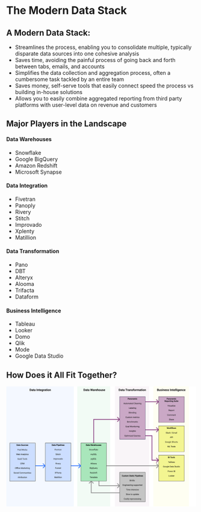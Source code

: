 # The Modern Data Stack

## A Modern Data Stack:

* Streamlines the process, enabling you to consolidate multiple, typically disparate data sources into one cohesive analysis
* Saves time, avoiding the painful process of going back and forth between tabs, emails, and accounts
* Simplifies the data collection and aggregation process, often a cumbersome task tackled by an entire team
* Saves money, self-serve tools that easily connect speed the process vs building in-house solutions
* Allows you to easily combine aggregated reporting from third party platforms with user-level data on revenue and customers

## **Major Players in the Landscape**

#### Data Warehouses

* Snowflake
* Google BigQuery
* Amazon Redshift
* Microsoft Synapse

#### Data Integration

* Fivetran
* Panoply
* Rivery
* Stitch
* Improvado
* Xplenty
* Matillion

#### Data Transformation

* Pano
* DBT
* Alteryx
* Alooma
* Trifacta
* Dataform

#### Business Intelligence

* Tableau
* Looker
* Domo
* Qlik
* Mode
* Google Data Studio

## **How Does it All Fit Together?**

![The Modern Data Stack](.gitbook/assets/group-14-2x%20%281%29.png)


